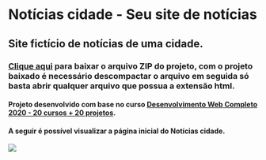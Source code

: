 # Notícias cidade - Seu site de notícias
## Site fictício de notícias de uma cidade.
### [Clique aqui](https://github.com/MatheusFilipe21/Noticias-Cidade-Html-Css/archive/master.zip "Projeto ZIP") para baixar o arquivo ZIP do projeto, com o projeto baixado é necessário descompactar o arquivo em seguida só basta abrir qualquer arquivo que possua a extensão html.
#### Projeto desenvolvido com base no curso [Desenvolvimento Web Completo 2020 - 20 cursos + 20 projetos](https://www.udemy.com/course/web-completo/ "Udemy").
#### A seguir é possível visualizar a página inicial do Notícias cidade.
![](https://i.imgur.com/KThmwP2h.png)
